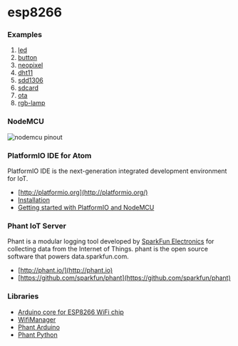 # esp8266

### Examples

1. [led](https://github.com/lvidarte/esp8266/tree/master/examples/led)
2. [button](https://github.com/lvidarte/esp8266/tree/master/examples/button)
3. [neopixel](https://github.com/lvidarte/esp8266/tree/master/examples/neopixel)
4. [dht11](https://github.com/lvidarte/esp8266/tree/master/examples/dht11)
5. [sdd1306](https://github.com/lvidarte/esp8266/tree/master/examples/sdd1306)
6. [sdcard](https://github.com/lvidarte/esp8266/tree/master/examples/sdcard)
7. [ota](https://github.com/lvidarte/esp8266/tree/master/examples/ota)
8. [rgb-lamp](https://github.com/lvidarte/esp8266/tree/master/examples/rgb-lamp)

### NodeMCU

![nodemcu pinout](https://raw.githubusercontent.com/lvidarte/esp8266/master/nodemcu_pins.png)

### PlatformIO IDE for Atom

PlatformIO IDE is the next-generation integrated development environment for IoT.

 * [http://platformio.org](http://platformio.org/)
 * [Installation](http://docs.platformio.org/en/latest/ide/atom.html#installation)
 * [Getting started with PlatformIO and NodeMCU](https://www.losant.com/blog/getting-started-with-platformio-esp8266-nodemcu)

### Phant IoT Server

Phant is a modular logging tool developed by [SparkFun Electronics](https://www.sparkfun.com/) for collecting data from the Internet of Things. phant is the open source software that powers data.sparkfun.com.

 * [http://phant.io/](http://phant.io)
 * [https://github.com/sparkfun/phant](https://github.com/sparkfun/phant)

### Libraries

* [Arduino core for ESP8266 WiFi chip](https://github.com/esp8266/Arduino)
* [WifiManager](https://github.com/tzapu/WiFiManager)
* [Phant Arduino](https://github.com/sparkfun/phant-arduino)
* [Phant Python](https://github.com/matze/python-phant)
